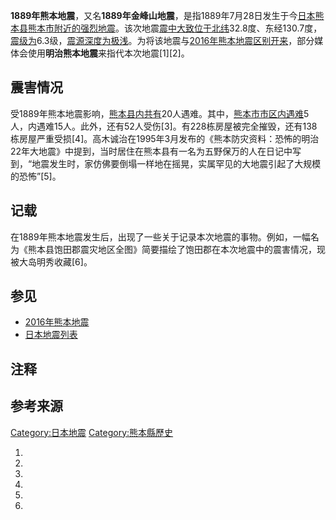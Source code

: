**1889年熊本地震**，又名**1889年金峰山地震**，是指1889年7月28日发生于今[日本](../Page/日本.md "wikilink")[熊本县](https://zh.wikipedia.org/wiki/熊本县 "wikilink")[熊本市附近的强烈](../Page/熊本市.md "wikilink")[地震](../Page/地震.md "wikilink")。该次地震[震中大致位于北纬](https://zh.wikipedia.org/wiki/震中 "wikilink")32.8度、东经130.7度，[震级为](https://zh.wikipedia.org/wiki/震级 "wikilink")6.3级，[震源深度为极浅](https://zh.wikipedia.org/wiki/震源深度 "wikilink")。为将该地震与[2016年熊本地震区别开来](../Page/2016年熊本地震.md "wikilink")，部分媒体会使用**明治熊本地震**来指代本次地震\[1\]\[2\]。

## 震害情况

受1889年熊本地震影响，[熊本县内共有](https://zh.wikipedia.org/wiki/熊本县 "wikilink")20人遇难。其中，[熊本市市区内遇难](../Page/熊本市.md "wikilink")5人，内遇难15人。此外，还有52人受伤\[3\]。有228栋房屋被完全摧毁，还有138栋房屋严重受损\[4\]。高木诚治在1995年3月发布的《熊本防灾资料：恐怖的明治22年大地震》中提到，当时居住在熊本县有一名为五野保万的人在日记中写到，“地震发生时，家仿佛要倒塌一样地在摇晃，实属罕见的大地震引起了大规模的恐怖”\[5\]。

## 记载

在1889年熊本地震发生后，出现了一些关于记录本次地震的事物。例如，一幅名为《熊本县饱田郡震灾地区全图》简要描绘了饱田郡在本次地震中的震害情况，现被大岛明秀收藏\[6\]。

## 参见

  - [2016年熊本地震](../Page/2016年熊本地震.md "wikilink")
  - [日本地震列表](../Page/日本地震列表.md "wikilink")

## 注释

<references group="註" />

## 参考来源

[Category:日本地震](https://zh.wikipedia.org/wiki/Category:日本地震 "wikilink")
[Category:熊本縣歷史](https://zh.wikipedia.org/wiki/Category:熊本縣歷史 "wikilink")

1.

2.

3.

4.
5.

6.